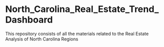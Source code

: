 # North_Carolina_Real_Estate_Trend_Dashboard
This repository consists of all the materials related to the Real Estate Analysis of North Carolina Regions

